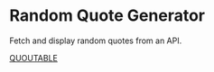# Random Quote Generator

Fetch and display random quotes from an API.

[QUOUTABLE](https://github.com/lukePeavey/quotable)